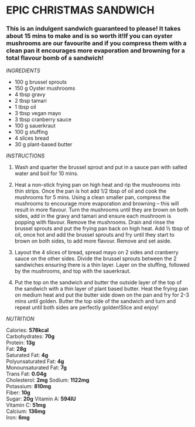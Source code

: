 # EPIC CHRISTMAS SANDWICH
### This is an indulgent sandwich guaranteed to please! It takes about 15 mins to make and is so worth it!If you can oyster mushrooms are our favourite and if you compress them with a clean pan it encourages more evaporation and browning for a total flavour bomb of a sandwich!

_INGREDIENTS_  
 * 100 g brussel sprouts
 * 150 g Oyster mushrooms
 * 4 tbsp gravy
 * 2 tbsp tamari
 * 1 tbsp oil
 * 3 tbsp vegan mayo
 * 3 tbsp cranberry sauce
 * 100 g sauerkraut
 * 100 g stuffing
 * 4 slices bread
 * 30 g plant-based butter

_INSTRUCTIONS_

1. Wash and quarter the brussel sprout and put in a sauce pan with salted water and boil for 10 mins.

2. Heat a non-stick frying pan on high heat and rip the mushrooms into thin strips. Once the pan is hot add 1/2 tbsp of oil and cook the mushrooms for 5 mins. Using a clean smaller pan, compress the mushrooms to encourage more evaporation and browning – this will result in more flavour. Turn the mushrooms until they are brown on both sides, add in the gravy and tamari and ensure each mushroom is popping with flavour. Remove the mushrooms. Drain and rinse the brussel sprouts and put the frying pan back on high heat. Add ½ tbsp of oil, once hot and add the brussel sprouts and fry until they start to brown on both sides, to add more flavour. Remove and set aside.

3. Layout the 4 slices of bread, spread mayo on 2 sides and cranberry sauce on the other sides. Divide the brussel sprouts between the 2 sandwiches ensuring there is a thin layer. Layer on the stuffing, followed by the mushrooms, and top with the sauerkraut.

4. Put the top on the sandwich and butter the outside layer of the top of the sandwich with a thin layer of plant based butter. Heat the frying pan on medium heat and put the butter side down on the pan and fry for 2-3 mins until golden. Butter the top side of the sandwich and turn and repeat until both sides are perfectly golden!Slice and enjoy!

_NUTRITION_

Calories: **578kcal**  
Carbohydrates: **70g**  
Protein: **13g**  
Fat: **28g**  
Saturated Fat: **4g**  
Polyunsaturated Fat: **4g**  
Monounsaturated Fat: **7g**  
Trans Fat: **0.04g**  
Cholesterol: **2mg** 
Sodium: **1122mg**  
Potassium: **810mg**  
Fiber: **10g**  
Sugar: **20g** 
Vitamin A: **594IU**  
Vitamin C: **51mg**  
Calcium: **136mg**  
Iron: **6mg**  
